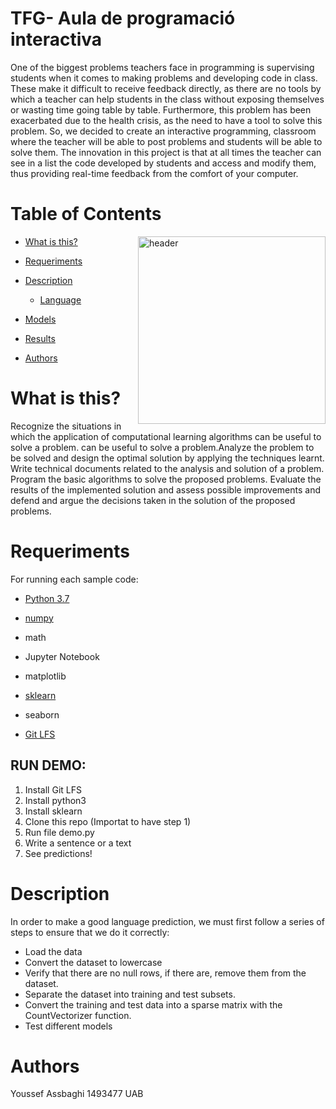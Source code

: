 # TFG- Aula de programació interactiva

One of the biggest problems teachers face in programming is supervising students when it comes to making problems and developing code in class. These make it difficult to receive feedback directly, as there are no tools by which a teacher can help students in the class without exposing themselves or wasting time going table by table. Furthermore, this problem has been exacerbated due to the health crisis, as the need to have a tool to solve this problem. So, we decided to create an interactive programming, classroom where the teacher will be able to post problems and students will be able to solve them. The innovation in this project is that at all times the teacher can see in a list the code developed by students and access and modify them, thus providing real-time feedback from the comfort of your computer.

# Table of Contents
 
 <img src="https://miro.medium.com/max/960/0*xLRsbQ02J7sQpNNy" align="right" width="300" alt="header"/>

   * [What is this?](#1)
   * [Requeriments](#R)
   * [Description](#2)
      * [Language](#7)
   * [Models](#3)
   * [Results](#4)


   * [Authors](#6)



# What is this? <a name="1"></a>
Recognize the situations in which the application of computational learning algorithms can be useful to solve a problem.
can be useful to solve a problem.Analyze the problem to be solved and design the optimal solution by applying the techniques learnt. Write technical documents related to the analysis and solution of a problem. Program the basic algorithms to solve the proposed problems. Evaluate the results of the implemented solution and assess possible improvements and defend and argue the decisions taken in the solution of the proposed problems.


# Requeriments <a name="R"></a>
For running each sample code:

- <a href="https://www.python.org/downloads/">Python 3.7</a>

- <a href="https://numpy.org/install/">numpy</a>

- math
- Jupyter Notebook

- matplotlib

- <a href="https://scikit-learn.org/stable/install.html">sklearn</a>

- seaborn
- <a href="https://git-lfs.github.com/"> Git LFS </a>

## RUN DEMO:
1. Install Git LFS
2. Install python3
3. Install sklearn
4. Clone this repo (Importat to have step 1)
5. Run file demo.py
6. Write a sentence or a text
7. See predictions!


# Description <a name="2"></a>
 
  In order to make a good language prediction, we must first follow a series of steps to ensure that we do it correctly:
  - Load the data
  - Convert the dataset to lowercase
  - Verify that there are no null rows, if there are, remove them from the dataset.
  - Separate the dataset into training and test subsets.
  - Convert the training and test data into a sparse matrix with the CountVectorizer function.
  - Test different models




# Authors <a name="6"></a>
Youssef Assbaghi 1493477 UAB

